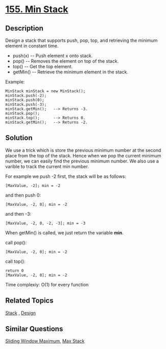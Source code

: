 # [155. Min Stack](https://leetcode.com/problems/min-stack)

## Description

Design a stack that supports push, pop, top, and retrieving the minimum element in constant time.

- push(x) -- Push element x onto stack.
- pop() -- Removes the element on top of the stack.
- top() -- Get the top element.
- getMin() -- Retrieve the minimum element in the stack.

Example:

```
MinStack minStack = new MinStack();
minStack.push(-2);
minStack.push(0);
minStack.push(-3);
minStack.getMin();   --> Returns -3.
minStack.pop();
minStack.top();      --> Returns 0.
minStack.getMin();   --> Returns -2.
```

## Solution

We use a trick which is store the previous minimum number at the second place from the top of the stack. Hence when we pop the current minimum number, we can easily find the previous minimum number. We also use a varible to track the current min number.

For example we push -2 first, the stack will be as follows:

```
[MaxValue, -2]; min = -2
```
and then push 0:

```
[MaxValue, -2, 0]; min = -2
```
and then -3:

```
[MaxValue, -2, 0, -2, -3]; min = -3
```
When getMin() is called, we just return the variable **min**.

call pop():

```
[MaxValue, -2, 0]; min = -2
```
call top():

```
return 0
[MaxValue, -2, 0]; min = -2
```

Time complexiy: O(1) for every function

## Related Topics

[Stack](https://leetcode.com/tag/stack/) , [Design](https://leetcode.com/tag/design/) 

## Similar Questions

[Sliding Window Maximum](https://leetcode.com/problems/sliding-window-maximum/), [Max Stack](https://leetcode.com/problems/max-stack/)
